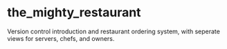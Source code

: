 # the_mighty_restaurant
Version control introduction and restaurant ordering system, with seperate views for servers, chefs, and owners.

